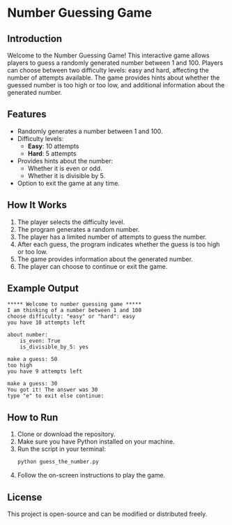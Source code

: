  # Number Guessing Game

## Introduction

Welcome to the Number Guessing Game! This interactive game allows players to guess a randomly generated number between 1 and 100. Players can choose between two difficulty levels: easy and hard, affecting the number of attempts available. The game provides hints about whether the guessed number is too high or too low, and additional information about the generated number.

## Features

- Randomly generates a number between 1 and 100.
- Difficulty levels:
  - **Easy**: 10 attempts
  - **Hard**: 5 attempts
- Provides hints about the number:
  - Whether it is even or odd.
  - Whether it is divisible by 5.
- Option to exit the game at any time.

## How It Works

1. The player selects the difficulty level.
2. The program generates a random number.
3. The player has a limited number of attempts to guess the number.
4. After each guess, the program indicates whether the guess is too high or too low.
5. The game provides information about the generated number.
6. The player can choose to continue or exit the game.

## Example Output
    ***** Welcome to number guessing game *****
    I am thinking of a number between 1 and 100
    choose difficulty: "easy" or "hard": easy
    you have 10 attempts left
    
    about number:
        is_even: True
        is_divisible_by_5: yes
    
    make a guess: 50
    too high
    you have 9 attempts left
    
    make a guess: 30 
    You got it! The answer was 30    
    type "e" to exit else continue:

   
## How to Run

1. Clone or download the repository.
2. Make sure you have Python installed on your machine.
3. Run the script in your terminal:
   ```bash
   python guess_the_number.py
4. Follow the on-screen instructions to play the game.

## License
This project is open-source and can be modified or distributed freely.


